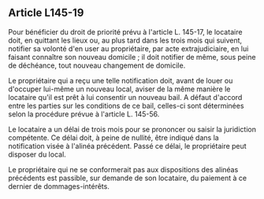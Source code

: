 Article L145-19
----
Pour bénéficier du droit de priorité prévu à l'article L. 145-17, le locataire
doit, en quittant les lieux ou, au plus tard dans les trois mois qui suivent,
notifier sa volonté d'en user au propriétaire, par acte extrajudiciaire, en lui
faisant connaître son nouveau domicile ; il doit notifier de même, sous peine de
déchéance, tout nouveau changement de domicile.

Le propriétaire qui a reçu une telle notification doit, avant de louer ou
d'occuper lui-même un nouveau local, aviser de la même manière le locataire
qu'il est prêt à lui consentir un nouveau bail. A défaut d'accord entre les
parties sur les conditions de ce bail, celles-ci sont déterminées selon la
procédure prévue à l'article L. 145-56.

Le locataire a un délai de trois mois pour se prononcer ou saisir la juridiction
compétente. Ce délai doit, à peine de nullité, être indiqué dans la notification
visée à l'alinéa précédent. Passé ce délai, le propriétaire peut disposer du
local.

Le propriétaire qui ne se conformerait pas aux dispositions des alinéas
précédents est passible, sur demande de son locataire, du paiement à ce dernier
de dommages-intérêts.

